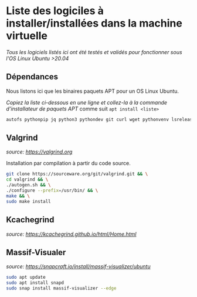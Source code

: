 # Liste des logiciles à installer/installées dans la machine virtuelle
*Tous les logiciels listés ici ont été testés et validés pour fonctionner sous l'OS Linux Ubuntu >20.04*

## Dépendances
Nous listons ici que les binaires paquets APT pour un OS Linux Ubuntu.

*Copiez la liste ci-dessous en une ligne et collez-la à la commande d'installateur de paquets APT* comme suit `apt install <liste>`
```bash
autofs pythonpip jq python3 pythondev git curl wget pythonvenv lsrelease dstat nload dnsutils g++ gcc firefox meld
```

## Valgrind
*source: https://valgrind.org*

Installation par compilation à partir du code source.

```bash
git clone https://sourceware.org/git/valgrind.git && \
cd valgrind && \
./autogen.sh && \
./configure --prefix=/usr/bin/ && \
make && \
sudo make install
```

## Kcachegrind
*source: https://kcachegrind.github.io/html/Home.html*


## Massif-Visualer
*source: https://snapcraft.io/install/massif-visualizer/ubuntu*

```bash
sudo apt update
sudo apt install snapd
sudo snap install massif-visualizer --edge
```
